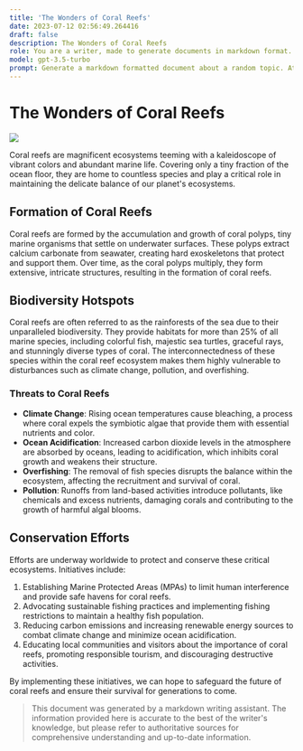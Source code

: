```yaml
---
title: 'The Wonders of Coral Reefs'
date: 2023-07-12 02:56:49.264416
draft: false
description: The Wonders of Coral Reefs
role: You are a writer, made to generate documents in markdown format. It is very important that all of the documents you generate are in valid markdown format.
model: gpt-3.5-turbo
prompt: Generate a markdown formatted document about a random topic. At the bottom, include a disclaimer explaining that the document was generated by you. The first line of the document should be the title. Make sure that the entire document is in proper markdown format, using a mix of various tags to make the document visually appealing.
---
```


# The Wonders of Coral Reefs

![](https://images.unsplash.com/photo-1557829864-89128a17b48a)

Coral reefs are magnificent ecosystems teeming with a kaleidoscope of vibrant colors and abundant marine life. Covering only a tiny fraction of the ocean floor, they are home to countless species and play a critical role in maintaining the delicate balance of our planet's ecosystems.

## Formation of Coral Reefs

Coral reefs are formed by the accumulation and growth of coral polyps, tiny marine organisms that settle on underwater surfaces. These polyps extract calcium carbonate from seawater, creating hard exoskeletons that protect and support them. Over time, as the coral polyps multiply, they form extensive, intricate structures, resulting in the formation of coral reefs.

## Biodiversity Hotspots

Coral reefs are often referred to as the rainforests of the sea due to their unparalleled biodiversity. They provide habitats for more than 25% of all marine species, including colorful fish, majestic sea turtles, graceful rays, and stunningly diverse types of coral. The interconnectedness of these species within the coral reef ecosystem makes them highly vulnerable to disturbances such as climate change, pollution, and overfishing.

### Threats to Coral Reefs

* **Climate Change**: Rising ocean temperatures cause bleaching, a process where coral expels the symbiotic algae that provide them with essential nutrients and color.
* **Ocean Acidification**: Increased carbon dioxide levels in the atmosphere are absorbed by oceans, leading to acidification, which inhibits coral growth and weakens their structure.
* **Overfishing**: The removal of fish species disrupts the balance within the ecosystem, affecting the recruitment and survival of coral.
* **Pollution**: Runoffs from land-based activities introduce pollutants, like chemicals and excess nutrients, damaging corals and contributing to the growth of harmful algal blooms.

## Conservation Efforts

Efforts are underway worldwide to protect and conserve these critical ecosystems. Initiatives include:

1. Establishing Marine Protected Areas (MPAs) to limit human interference and provide safe havens for coral reefs.
2. Advocating sustainable fishing practices and implementing fishing restrictions to maintain a healthy fish population.
3. Reducing carbon emissions and increasing renewable energy sources to combat climate change and minimize ocean acidification.
4. Educating local communities and visitors about the importance of coral reefs, promoting responsible tourism, and discouraging destructive activities.

By implementing these initiatives, we can hope to safeguard the future of coral reefs and ensure their survival for generations to come.

> This document was generated by a markdown writing assistant. The information provided here is accurate to the best of the writer's knowledge, but please refer to authoritative sources for comprehensive understanding and up-to-date information.